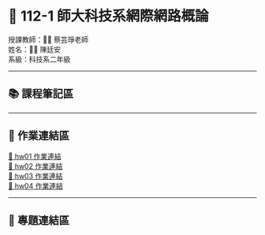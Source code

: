 # 🚀 112-1 師大科技系網際網路概論
授課教師：👩‍🏫 蔡芸琤老師<br>
姓名：👨‍💻 陳廷安<br>
系級：科技系二年級<br>

---

## 📚 課程筆記區

---

## 📝 作業連結區
[📄 hw01 作業連結](https://nrps9909.github.io/41171214h/)<br>
[📄 hw02 作業連結](https://youtu.be/DXp3lc6Yj3o)<br>
[📄 hw03 作業連結](https://youtu.be/SOBFQh8wBzc)<br>
[📄 hw04 作業連結](https://youtu.be/tWwFXm9O0EE)<br>

---

## 🔗 專題連結區
